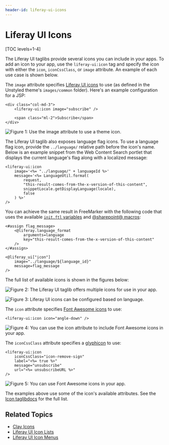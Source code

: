 ```yaml
---
header-id: liferay-ui-icons
---
```


# Liferay UI Icons

[TOC levels=1-4]

The Liferay UI taglibs provide several icons you can include in your apps. To 
add an icon to your app, use the `liferay-ui:icon` tag and specify the icon with 
either the `icon`, `iconCssClass`, or `image` attribute. An example of each use 
case is shown below. 

The `image` attribute specifies 
[Liferay UI icons](https://github.com/liferay/liferay-portal/tree/7.2.x/modules/apps/frontend-theme/frontend-theme-unstyled/src/main/resources/META-INF/resources/_unstyled/images) 
to use (as defined in the Unstyled theme's `images/common` folder). Here's an 
example configuration for a JSP:

```markup
<div class="col-md-3">
	<liferay-ui:icon image="subscribe" />

	<span class="ml-2">Subscribe</span>
</div>
```

![Figure 1: Use the image attribute to use a theme icon.](../../../../images/liferay-ui-taglib-icon-subscribe.png)

The Liferay UI taglib also exposes language flag icons. To use a language flag 
icon, provide the `../language/` relative path before the icon's name. Below is 
an example snippet from the Web Content Search portlet that displays the 
current language's flag along with a localized message:

```markup
<liferay-ui:icon
    image='<%= "../language/" + languageId %>'
    message='<%= LanguageUtil.format(
        request,
        "this-result-comes-from-the-x-version-of-this-content",
        snippetLocale.getDisplayLanguage(locale),
        false
    ) %>'
/>
```

You can achieve the same result in FreeMarker with the following code that uses 
the available 
[`init.ftl` variables](https://github.com/liferay/liferay-portal/blob/7.2.x/modules/apps/frontend-theme/frontend-theme-unstyled/src/main/resources/META-INF/resources/_unstyled/templates/init.ftl) 
and 
[@sharepoint@ macros](/docs/7-2/reference/-/knowledge_base/r/sharepoint-freemarker-macros):

```markup
<#assign flag_message>
    <@liferay.language_format 
        arguments=language 
        key="this-result-comes-from-the-x-version-of-this-content" 
    />
</#assign>

<@liferay_ui["icon"]
    image="../language/${language_id}"
    message=flag_message
/>
```

The full list of available icons is shown in the figures below:

![Figure 2: The Liferay UI taglib offers multiple icons for use in your app.](../../../../images/liferay-ui-taglib-icons.png)

![Figure 3: Liferay UI icons can be configured based on language.](../../../../images/liferay-ui-taglib-icon-flags.png)

The `icon` attribute specifies 
[Font Awesome icons](https://fontawesome.com/v3.2.1/icons/) 
to use:

```markup
<liferay-ui:icon icon="angle-down" />
```

![Figure 4: You can use the icon attribute to include Font Awesome icons in your app.](../../../../images/liferay-ui-taglib-icon-angle-down.png)

The `iconCssClass` attribute specifies a 
[glyphicon](http://marcoceppi.github.io/bootstrap-glyphicons/) 
to use:

```markup
<liferay-ui:icon
    iconCssClass="icon-remove-sign"
    label="<%= true %>"
    message="unsubscribe"
    url="<%= unsubscribeURL %>"
/>
```

![Figure 5: You can use Font Awesome icons in your app.](../../../../images/liferay-ui-taglib-icon-css-class.png)

The examples above use some of the icon's available attributes. See the 
[Icon taglibdocs](@platform-ref@/7.2-latest/taglibs/util-taglib/liferay-ui/icon.html) 
for the full list. 

## Related Topics

- [Clay Icons](/docs/7-2/reference/-/knowledge_base/r/clay-icons)
- [Liferay UI Icon Lists](/docs/7-2/reference/-/knowledge_base/r/liferay-ui-icon-lists)
- [Liferay UI Icon Menus](/docs/7-2/reference/-/knowledge_base/r/liferay-ui-icon-menus)
